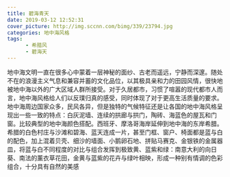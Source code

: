 ```yaml
---
title: 碧海青天
date: 2019-03-12 12:52:31
cover_picture: http://img.sccnn.com/bimg/339/23794.jpg
categories: 地中海风格
tags: 
      - 希腊风
      - 碧海天
---
```

地中海文明一直在很多心中蒙着一层神秘的面纱、古老而遥远，宁静而深邃。随处不在的浪漫主义气息和兼容并蓄的文化品位，以其极具亲和力的田园风情，很快地被地中海以外的广大区域人群所接受。对于久居都市，习惯了喧嚣的现代都市人而言，地中海风格给人们以反璞归真的感受，同时体现了对于更高生活质量的要求。地中海周边国家众多，民风各异，但是独特的气候特征还是让各国的地中海风格呈现出一些一致的特点：白灰泥墙、连续的拱廊与拱门，陶砖、海蓝色的屋瓦和门窗。比较典型的地中海颜色搭配。西班牙、摩洛哥海岸延伸到地中海的东岸希腊。希腊的白色村庄与沙滩和碧海、蓝天连成一片，甚至门框、窗户、椅面都是蓝与白的配色，加上混着贝壳、细沙的墙面、小鹅卵石地、拼贴马赛克、金银铁的金属器皿，将蓝与白不同程度的对比与组合发挥到极致黄、蓝紫和绿：南意大利的向日葵、南法的薰衣草花田，金黄与蓝紫的花卉与绿叶相映，形成一种别有情调的色彩组合，十分具有自然的美感